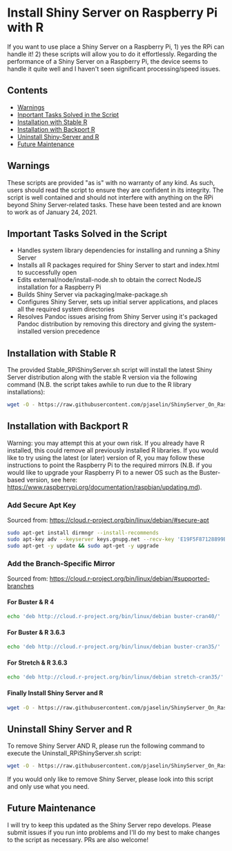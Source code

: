 # Install Shiny Server on Raspberry Pi with R

If you want to use place a Shiny Server on a Raspberry Pi, 1) yes the RPi can handle it! 2) these scripts will allow you to do it effortlessly. Regarding the performance of a Shiny Server on a Raspberry Pi, the device seems to handle it quite well and I haven't seen significant processing/speed issues.

## Contents
- [Warnings](#Warnings)
- [Inportant Tasks Solved in the Script](#Important-Tasks-Solved-in-the-Script)
- [Installation with Stable R](#Installation-with-Stable-R)
- [Installation with Backport R](#Installation-with-Backport-R)
- [Uninstall Shiny-Server and R](#Uninstall-Shiny-Server-and-R)
- [Future Maintenance](#Future-Maintenance)


## Warnings
These scripts are provided "as is" with no warranty of any kind. As such, users should read the script to ensure they are confident in its integrity. The script is well contained and should not interfere with anything on the RPi beyond Shiny Server-related tasks. These have been tested and are known to work as of January 24, 2021.


## Important Tasks Solved in the Script
- Handles system library dependencies for installing and running a Shiny Server
- Installs all R packages required for Shiny Server to start and index.html to successfully open
- Edits external/node/install-node.sh to obtain the correct NodeJS installation for a Raspberry Pi
- Builds Shiny Server via packaging/make-package.sh
- Configures Shiny Server, sets up initial server applications, and places all the required system directories
- Resolves Pandoc issues arising from Shiny Server using it's packaged Pandoc distribution by removing this directory and giving the system-installed version precedence


## Installation with Stable R

The provided Stable_RPiShinyServer.sh script will install the latest Shiny Server distribution along with the stable R version via the following command (N.B. the script takes awhile to run due to the R library installations):
```bash
wget -O - https://raw.githubusercontent.com/pjaselin/ShinyServer_On_RaspberryPi/master/StableInstall_RPiShinyServer.sh | bash
```

## Installation with Backport R
Warning: you may attempt this at your own risk. If you already have R installed, this could remove all previously installed R libraries. If you would like to try using the latest (or later) version of R, you may follow these instructions to point the Raspberry Pi to the required mirrors (N.B. if you would like to upgrade your Raspberry Pi to a newer OS such as the Buster-based version, see here: https://www.raspberrypi.org/documentation/raspbian/updating.md).


### Add Secure Apt Key
Sourced from: https://cloud.r-project.org/bin/linux/debian/#secure-apt
```bash
sudo apt-get install dirmngr --install-recommends
sudo apt-key adv --keyserver keys.gnupg.net --recv-key 'E19F5F87128899B192B1A2C2AD5F960A256A04AF'
sudo apt-get -y update && sudo apt-get -y upgrade
```

### Add the Branch-Specific Mirror
Sourced from: https://cloud.r-project.org/bin/linux/debian/#supported-branches

#### For Buster & R 4
```bash
echo 'deb http://cloud.r-project.org/bin/linux/debian buster-cran40/' | sudo tee --append /etc/apt/sources.list
```

#### For Buster & R 3.6.3
```bash
echo 'deb http://cloud.r-project.org/bin/linux/debian buster-cran35/' | sudo tee --append /etc/apt/sources.list
```

#### For Stretch & R 3.6.3
```bash
echo 'deb http://cloud.r-project.org/bin/linux/debian stretch-cran35/' | sudo tee --append /etc/apt/sources.list
```

#### Finally Install Shiny Server and R
```bash
wget -O - https://raw.githubusercontent.com/pjaselin/ShinyServer_On_RaspberryPi/master/StableInstall_RPiShinyServer.sh | bash
```

## Uninstall Shiny Server and R
To remove Shiny Server AND R, please run the following command to execute the Uninstall_RPiShinyServer.sh script:
```bash
wget -O - https://raw.githubusercontent.com/pjaselin/ShinyServer_On_RaspberryPi/master/Uninstall_RPiShinyServer.sh | bash
```
If you would only like to remove Shiny Server, please look into this script and only use what you need.


## Future Maintenance
I will try to keep this updated as the Shiny Server repo develops. Please submit issues if you run into problems and I'll do my best to make changes to the script as necessary. PRs are also welcome!